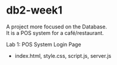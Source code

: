 # db2-week1

A project more focused on the Database.  
It is a POS system for a café/restaurant.

Lab 1: POS System Login Page
- index.html, style.css, script.js, server.js
